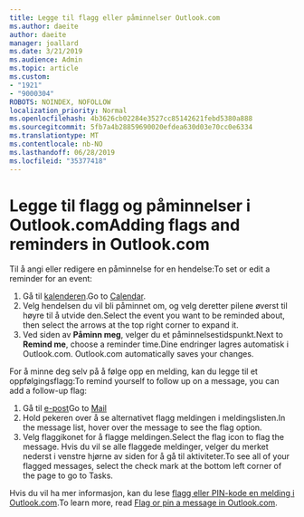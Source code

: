 ```yaml
---
title: Legge til flagg eller påminnelser Outlook.com
ms.author: daeite
author: daeite
manager: joallard
ms.date: 3/21/2019
ms.audience: Admin
ms.topic: article
ms.custom:
- "1921"
- "9000304"
ROBOTS: NOINDEX, NOFOLLOW
localization_priority: Normal
ms.openlocfilehash: 4b3626cb02284e3527cc85142621febd5380a888
ms.sourcegitcommit: 5fb7a4b28859690020efdea630d03e70cc0e6334
ms.translationtype: MT
ms.contentlocale: nb-NO
ms.lasthandoff: 06/28/2019
ms.locfileid: "35377418"
---
```

# <a name="adding-flags-and-reminders-in-outlookcom"></a><span data-ttu-id="f5cd9-102">Legge til flagg og påminnelser i Outlook.com</span><span class="sxs-lookup"><span data-stu-id="f5cd9-102">Adding flags and reminders in Outlook.com</span></span>

<span data-ttu-id="f5cd9-103">Til å angi eller redigere en påminnelse for en hendelse:</span><span class="sxs-lookup"><span data-stu-id="f5cd9-103">To set or edit a reminder for an event:</span></span>

1. <span data-ttu-id="f5cd9-104">Gå til [kalenderen](https://outlook.live.com/calendar/).</span><span class="sxs-lookup"><span data-stu-id="f5cd9-104">Go to [Calendar](https://outlook.live.com/calendar/).</span></span>
1. <span data-ttu-id="f5cd9-105">Velg hendelsen du vil bli påminnet om, og velg deretter pilene øverst til høyre til å utvide den.</span><span class="sxs-lookup"><span data-stu-id="f5cd9-105">Select the event you want to be reminded about, then select the arrows at the top right corner to expand it.</span></span>
1. <span data-ttu-id="f5cd9-106">Ved siden av **Påminn meg**, velger du et påminnelsestidspunkt.</span><span class="sxs-lookup"><span data-stu-id="f5cd9-106">Next to **Remind me**, choose a reminder time.</span></span><span data-ttu-id="f5cd9-107">Dine endringer lagres automatisk i Outlook.com.</span><span class="sxs-lookup"><span data-stu-id="f5cd9-107"> Outlook.com automatically saves your changes.</span></span>

<span data-ttu-id="f5cd9-108">For å minne deg selv på å følge opp en melding, kan du legge til et oppfølgingsflagg:</span><span class="sxs-lookup"><span data-stu-id="f5cd9-108">To remind yourself to follow up on a message, you can add a follow-up flag:</span></span>

1. <span data-ttu-id="f5cd9-109">Gå til [e-post](https://outlook.live.com/mail/)</span><span class="sxs-lookup"><span data-stu-id="f5cd9-109">Go to [Mail](https://outlook.live.com/mail/)</span></span>
1. <span data-ttu-id="f5cd9-110">Hold pekeren over å se alternativet flagg meldingen i meldingslisten.</span><span class="sxs-lookup"><span data-stu-id="f5cd9-110">In the message list, hover over the message to see the flag option.</span></span>
1. <span data-ttu-id="f5cd9-111">Velg flaggikonet for å flagge meldingen.</span><span class="sxs-lookup"><span data-stu-id="f5cd9-111">Select the flag icon to flag the message.</span></span> <span data-ttu-id="f5cd9-112">Hvis du vil se alle flaggede meldinger, velger du merket nederst i venstre hjørne av siden for å gå til aktiviteter.</span><span class="sxs-lookup"><span data-stu-id="f5cd9-112">To see all of your flagged messages, select the check mark at the bottom left corner of the page to go to Tasks.</span></span>
 
<span data-ttu-id="f5cd9-113">Hvis du vil ha mer informasjon, kan du lese [flagg eller PIN-kode en melding i Outlook.com](https://support.office.com/article/8e911e69-30d6-4cc8-8c71-a1163560618a).</span><span class="sxs-lookup"><span data-stu-id="f5cd9-113">To learn more, read [Flag or pin a message in Outlook.com](https://support.office.com/article/8e911e69-30d6-4cc8-8c71-a1163560618a).</span></span>
